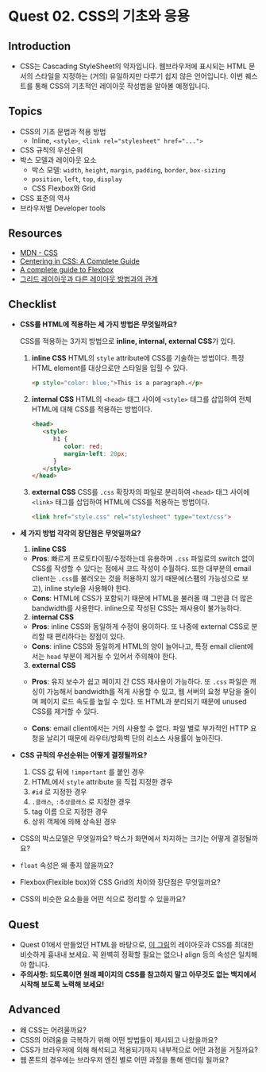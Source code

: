 # Quest 02. CSS의 기초와 응용

## Introduction

- CSS는 Cascading StyleSheet의 약자입니다. 웹브라우저에 표시되는 HTML 문서의 스타일을 지정하는 (거의) 유일하지만 다루기 쉽지 않은 언어입니다. 이번 퀘스트를 통해 CSS의 기초적인 레이아웃 작성법을 알아볼 예정입니다.

## Topics

- CSS의 기초 문법과 적용 방법
  - Inline, `<style>`, `<link rel="stylesheet" href="...">`
- CSS 규칙의 우선순위
- 박스 모델과 레이아웃 요소
  - 박스 모델: `width`, `height`, `margin`, `padding`, `border`, `box-sizing`
  - `position`, `left`, `top`, `display`
  - CSS Flexbox와 Grid
- CSS 표준의 역사
- 브라우저별 Developer tools

## Resources

- [MDN - CSS](https://developer.mozilla.org/ko/docs/Web/CSS)
- [Centering in CSS: A Complete Guide](https://css-tricks.com/centering-css-complete-guide/)
- [A complete guide to Flexbox](https://css-tricks.com/snippets/css/a-guide-to-flexbox/)
- [그리드 레이아웃과 다른 레이아웃 방법과의 관계](https://developer.mozilla.org/ko/docs/Web/CSS/CSS_Grid_Layout/%EA%B7%B8%EB%A6%AC%EB%93%9C_%EB%A0%88%EC%9D%B4%EC%95%84%EC%9B%83%EA%B3%BC_%EB%8B%A4%EB%A5%B8_%EB%A0%88%EC%9D%B4%EC%95%84%EC%9B%83_%EB%B0%A9%EB%B2%95%EA%B3%BC%EC%9D%98_%EA%B4%80%EA%B3%84)

## Checklist

- **CSS를 HTML에 적용하는 세 가지 방법은 무엇일까요?**

  CSS를 적용하는 3가지 방법으로 **inline, internal, external CSS**가 있다.

  1. **inline CSS**
     HTML의 `style` attribute에 CSS를 기술하는 방법이다. 특정 HTML element를 대상으로만 스타일을 입힐 수 있다.

     ```HTML
     <p style="color: blue;">This is a paragraph.</p>
     ```

  2. **internal CSS**
     HTML의 `<head>` 태그 사이에 `<style>` 태그를 삽입하여 전체 HTML에 대해 CSS를 적용하는 방법이다.

     ```HTML
     <head>
        <style>
           h1 {
              color: red;
              margin-left: 20px;
           }
        </style>
     </head>
     ```

  3. **external CSS**
     CSS를 `.css` 확장자의 파일로 분리하여 `<head>` 태그 사이에 `<link>` 태그를 삽입하여 HTML에 CSS를 적용하는 방법이다.

     ```HTML
     <link href="style.css" rel="stylesheet" type="text/css">
     ```

- **세 가지 방법 각각의 장단점은 무엇일까요?**

  1. **inline CSS**

  - **Pros**: 빠르게 프로토타이핑/수정하는데 유용하며 `.css` 파일로의 switch 없이 CSS를 작성할 수 있다는 점에서 코드 작성이 수월하다. 또한 대부분의 email client는 `.css`를 불러오는 것을 허용하지 않기 때문에(스팸의 가능성으로 보고), inline style을 사용해야 한다.
  - **Cons**: HTML에 CSS가 포함되기 때문에 HTML을 불러올 때 그만큼 더 많은 bandwidth를 사용한다. inline으로 작성된 CSS는 재사용이 불가능하다.

  2. **internal CSS**

  - **Pros**: inline CSS와 동일하게 수정이 용이하다. 또 나중에 external CSS로 분리할 때 편리하다는 장점이 있다.
  - **Cons**: inline CSS와 동일하게 HTML의 양이 늘어나고, 특정 email client에서는 `head` 부분이 제거될 수 있어서 주의해야 한다.

  3. **external CSS**

  - **Pros**: 유지 보수가 쉽고 페이지 간 CSS 재사용이 가능하다. 또 `.css` 파일은 캐싱이 가능해서 bandwidth를 적게 사용할 수 있고, 웹 서버의 요청 부담을 줄이며 페이지 로드 속도를 높일 수 있다. 또 HTML과 분리되기 때문에 unused CSS를 제거할 수 있다.

  - **Cons**: email client에서는 거의 사용할 수 없다. 파일 별로 부가적인 HTTP 요청을 날리기 때문에 라우터/방화벽 단의 리소스 사용률이 높아진다.

- **CSS 규칙의 우선순위는 어떻게 결정될까요?**

  1. CSS 값 뒤에 `!important` 를 붙인 경우
  2. HTML에서 `style` attribute 을 직접 지정한 경우
  3. `#id` 로 지정한 경우
  4. `.클래스`, `:추상클래스` 로 지정한 경우
  5. tag 이름 으로 지정한 경우
  6. 상위 객체에 의해 상속된 경우

- CSS의 박스모델은 무엇일까요? 박스가 화면에서 차지하는 크기는 어떻게 결정될까요?
- `float` 속성은 왜 좋지 않을까요?
- Flexbox(Flexible box)와 CSS Grid의 차이와 장단점은 무엇일까요?
- CSS의 비슷한 요소들을 어떤 식으로 정리할 수 있을까요?

## Quest

- Quest 01에서 만들었던 HTML을 바탕으로, [이 그림](screen.png)의 레이아웃과 CSS를 최대한 비슷하게 흉내내 보세요. 꼭 완벽히 정확할 필요는 없으나 align 등의 속성은 일치해야 합니다.
- **주의사항: 되도록이면 원래 페이지의 CSS를 참고하지 말고 아무것도 없는 백지에서 시작해 보도록 노력해 보세요!**

## Advanced

- 왜 CSS는 어려울까요?
- CSS의 어려움을 극복하기 위해 어떤 방법들이 제시되고 나왔을까요?
- CSS가 브라우저에 의해 해석되고 적용되기까지 내부적으로 어떤 과정을 거칠까요?
- 웹 폰트의 경우에는 브라우저 엔진 별로 어떤 과정을 통해 렌더링 될까요?

```

```
